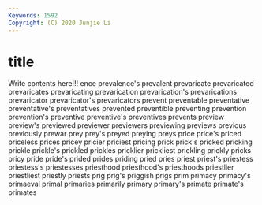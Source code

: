 ```yaml
---
Keywords: 1592
Copyright: (C) 2020 Junjie Li
---
```


# title

Write contents here!!!
ence 
prevalence's 
prevalent 
prevaricate 
prevaricated 
prevaricates
prevaricating 
prevarication 
prevarication's 
prevarications 
prevaricator 
prevaricator's 
prevaricators 
prevent 
preventable 
preventative
preventative's 
preventatives 
prevented 
preventible 
preventing 
prevention 
prevention's 
preventive 
preventive's 
preventives
prevents 
preview 
preview's 
previewed 
previewer 
previewers 
previewing 
previews 
previous 
previously
prewar 
prey 
prey's 
preyed 
preying 
preys 
price 
price's 
priced 
priceless
prices 
pricey 
pricier 
priciest 
pricing 
prick 
prick's 
pricked 
pricking 
prickle
prickle's 
prickled 
prickles 
pricklier 
prickliest 
prickling 
prickly 
pricks 
pricy 
pride
pride's 
prided 
prides 
priding 
pried 
pries 
priest 
priest's 
priestess 
priestess's
priestesses 
priesthood 
priesthood's 
priesthoods 
priestlier 
priestliest 
priestly 
priests 
prig 
prig's
priggish 
prigs 
prim 
primacy 
primacy's 
primaeval 
primal 
primaries 
primarily 
primary
primary's 
primate 
primate's 
primates 
